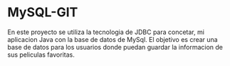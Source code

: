 # MySQL-GIT
En este proyecto se utiliza la tecnologia de JDBC para concetar, mi aplicacion Java con la base de datos de MySql. El objetivo es crear una base de datos para los usuarios donde puedan guardar la informacion de sus peliculas favoritas.
